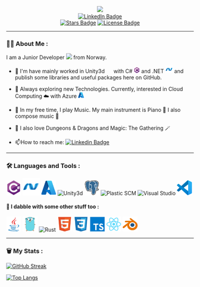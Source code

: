 <div id="header" align="center">
  <img src="https://media0.giphy.com/media/v1.Y2lkPTc5MGI3NjExMWRlOTQwYmVmM2VkMWI1NDVlNWI3MDYxYzdiNGM5MTJjNjEwZjhmNiZlcD12MV9pbnRlcm5hbF9naWZzX2dpZklkJmN0PXM/IKqinnY7FMj1XLaKIm/giphy.gif" width="250"/>
  <div id="badges">
    <a href="your-linkedin-URL">
      <img src="https://img.shields.io/badge/LinkedIn-blue?style=for-the-badge&logo=linkedin&logoColor=white" alt="LinkedIn Badge"/>
    </a>
  </div>
    <a href="https://github.com/HybelStudio/stargazers"><img src="https://img.shields.io/github/stars/HybelStudio" alt="Stars Badge"/></a>
    <a href="https://github.com/HybelStudio/HybelStudio/blob/main/LICENSE"><img src="https://img.shields.io/github/license/HybelStudio/HybelStudio?color=2b9348" alt="License Badge"/></a>
</div>

---

### :man_technologist: About Me :
I am a Junior Developer <img src="https://media.giphy.com/media/WUlplcMpOCEmTGBtBW/giphy.gif" width="30"> from Norway.

- :telescope: I'm have mainly worked in Unity3d <img src="https://i.redd.it/tu3gt6ysfxq71.png" width="16" height="16"> with C# <img src="https://github.com/devicons/devicon/blob/master/icons/csharp/csharp-original.svg" width="16" height="16"> and .NET <img src="https://github.com/devicons/devicon/blob/master/icons/dot-net/dot-net-original.svg" width="20" height="20"> and publish some libraries and useful packages here on GitHub.

- :seedling: Always exploring new Technologies. Currently, interested in Cloud Computing :cloud: with Azure <img src="https://github.com/devicons/devicon/blob/master/icons/azure/azure-original.svg" title="Java" alt="Java" width="16" height="16"/>&nbsp;


- :musical_note: In my free time, I play Music. My main instrument is Piano :musical_keyboard: I also compose music :musical_score:

- :game_die: I also love Dungeons & Dragons and Magic: The Gathering :magic_wand:

- :mailbox:How to reach me: [![Linkedin Badge](https://img.shields.io/badge/-Brage_Ingebrigtsen-blue?style=flat&logo=Linkedin&logoColor=white)](https://www.linkedin.com/in/brage-ingebrigtsen-1b97a025a/)

---

### :hammer_and_wrench: Languages and Tools :

<div>
  <img src="https://github.com/devicons/devicon/blob/master/icons/csharp/csharp-original.svg" title="CSharp" alt="CSharp"height="40">
  <img src="https://github.com/devicons/devicon/blob/master/icons/dot-net/dot-net-original.svg" title="dotnet" alt="dotnet"height="46">
  <img src="https://github.com/devicons/devicon/blob/master/icons/azure/azure-original.svg" title="Azure" alt="Azure"height="40"/>
  <img src="https://i.redd.it/tu3gt6ysfxq71.png" title="Unity3d" alt="Unity3d" width="40" height="40">
  <img src="https://github.com/devicons/devicon/blob/master/icons/postgresql/postgresql-original.svg" title="PostgreSQL" alt="PostgreSQL"height="40"/>
  <img src="https://cdn.freebiesupply.com/logos/large/2x/plastic-scm-logo-png-transparent.png" title="Plastic SCM" alt="Plastic SCM"height="40"/>
  <img src="https://upload.wikimedia.org/wikipedia/commons/thumb/5/59/Visual_Studio_Icon_2019.svg/2060px-Visual_Studio_Icon_2019.svg.png" title="Visual Studio" alt="Visual Studio" height="40"/>
  <img src="https://github.com/devicons/devicon/blob/master/icons/vscode/vscode-original.svg" title="Visual Studio Code" alt="Visual Studio Code" height="40"/>
</div>

#### :hammer: I dabble with some other stuff too :

<div>
  <img src="https://github.com/devicons/devicon/blob/master/icons/java/java-original.svg" title="Java" alt="Java" height="40">
  <img src="https://github.com/devicons/devicon/blob/master/icons/go/go-original.svg" title="Golang" alt="Golang" height="40">
  <img src="https://miro.medium.com/v2/resize:fit:1200/0*sDWRBb3SeZ9h6cSz.png" title="Rust" alt="Rust" height="40">
  <img src="https://github.com/devicons/devicon/blob/master/icons/html5/html5-original.svg" title="HTML5" alt="HTML5" height="40">
  <img src="https://github.com/devicons/devicon/blob/master/icons/css3/css3-original.svg" title="CSS3" alt="CSS3" height="40">
  <img src="https://github.com/devicons/devicon/blob/master/icons/typescript/typescript-original.svg" title="TypeScript" alt="TypeScript" height="40">
  <img src="https://github.com/devicons/devicon/blob/master/icons/react/react-original.svg" title="React" alt="React" height="40">
  <img src="https://github.com/devicons/devicon/blob/master/icons/blender/blender-original.svg" title="Blender" alt="Blender" height="40">
</div>

---

### :wastebasket: My Stats :

[![GitHub Streak](http://github-readme-streak-stats.herokuapp.com?user=HybelStudio&theme=dark&hide_border=true&date_format=j%20M%5B%20Y%5D&mode=weekly&fire=EB3A2F&stroke=AB2A22)](https://git.io/streak-stats)

[![Top Langs](https://github-readme-stats.vercel.app/api/top-langs/?username=HybelStudio&layout=compact&theme=dark&hide_border=true)](https://github.com/anuraghazra/github-readme-stats)
